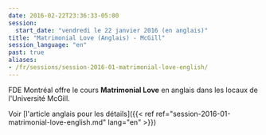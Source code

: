 ```yaml
---
date: 2016-02-22T23:36:33-05:00
session:
  start_date: "vendredi le 22 janvier 2016 (en anglais)"
title: "Matrimonial Love (Anglais) - McGill"
session_language: "en"
past: true
aliases:
- /fr/sessions/session-2016-01-matrimonial-love-english/
---
```


FDE Montréal offre le cours **Matrimonial Love** en anglais dans les locaux de
l'Université McGill.

Voir [l'article anglais pour les détails]({{< ref ref="session-2016-01-matrimonial-love-english.md" lang="en" >}})
